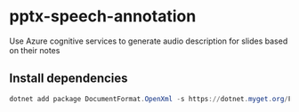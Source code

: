 # pptx-speech-annotation
Use Azure cognitive services to generate audio description for slides based on their notes

## Install dependencies

```powershell
dotnet add package DocumentFormat.OpenXml -s https://dotnet.myget.org/F/open-xml-sdk/api/v2
```